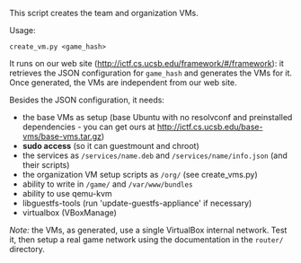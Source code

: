 This script creates the team and organization VMs.

Usage:
  
    create_vm.py <game_hash>

It runs on our web site (http://ictf.cs.ucsb.edu/framework/#/framework): it retrieves the JSON configuration for `game_hash` and generates the VMs for it. Once generated, the VMs are independent from our web site.

Besides the JSON configuration, it needs:

 - the base VMs as setup (base Ubuntu with no resolvconf and preinstalled dependencies - you can get ours at http://ictf.cs.ucsb.edu/base-vms/base-vms.tar.gz)
 - **sudo access** (so it can guestmount and chroot)
 - the services as `/services/name.deb` and `/services/name/info.json` (and their scripts)
 - the organization VM setup scripts as `/org/` (see create\_vms.py)
 - ability to write in `/game/` and `/var/www/bundles`
 - ability to use qemu-kvm
 - libguestfs-tools (run 'update-guestfs-appliance' if necessary)
 - virtualbox (VBoxManage)

*Note:* the VMs, as generated, use a single VirtualBox internal network. Test it, then setup a real game network using the documentation in the `router/` directory.

